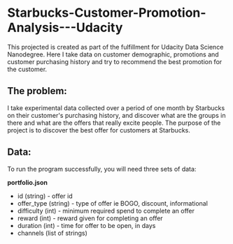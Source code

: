 # Starbucks-Customer-Promotion-Analysis---Udacity
This projected is created as part of the fulfillment for Udacity Data Science Nanodegree. Here I take data on customer demographic, promotions and customer purchasing history and try to recommend the best promotion for the customer. 

## The problem: ##
I take experimental data collected over a period of one month by Starbucks on their customer's purchasing history, and discover what are the groups in there and what are the offers that really excite people. The purpose of the project is to discover the best offer for customers at Starbucks. 

## Data: ##
To run the program successfully, you will need three sets of data: 

**portfolio.json**
* id (string) - offer id
* offer_type (string) - type of offer ie BOGO, discount, informational
* difficulty (int) - minimum required spend to complete an offer
* reward (int) - reward given for completing an offer
* duration (int) - time for offer to be open, in days
* channels (list of strings)

